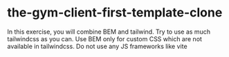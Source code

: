 # the-gym-client-first-template-clone
In this exercise, you will combine BEM and tailwind. Try to use as much tailwindcss as you can. Use BEM only for custom CSS which are not available in tailwindcss.  Do not use any JS frameworks like vite
